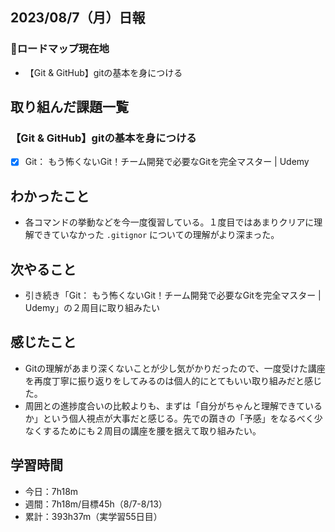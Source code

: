 ## 2023/08/7（月）日報
### :round_pushpin:ロードマップ現在地
- 【Git & GitHub】gitの基本を身につける
## 取り組んだ課題一覧
### 【Git & GitHub】gitの基本を身につける
- [x] Git： もう怖くないGit！チーム開発で必要なGitを完全マスター | Udemy
## わかったこと
- 各コマンドの挙動などを今一度復習している。１度目ではあまりクリアに理解できていなかった `.gitignor` についての理解がより深まった。
## 次やること
- 引き続き「Git： もう怖くないGit！チーム開発で必要なGitを完全マスター | Udemy」の２周目に取り組みたい
## 感じたこと
- Gitの理解があまり深くないことが少し気がかりだったので、一度受けた講座を再度丁寧に振り返りをしてみるのは個人的にとてもいい取り組みだと感じた。
- 周囲との進捗度合いの比較よりも、まずは「自分がちゃんと理解できているか」という個人視点が大事だと感じる。先での躓きの「予感」をなるべく少なくするためにも２周目の講座を腰を据えて取り組みたい。
## 学習時間
- 今日：7h18m
- 週間：7h18m/目標45h（8/7-8/13）
- 累計：393h37m（実学習55日目）
